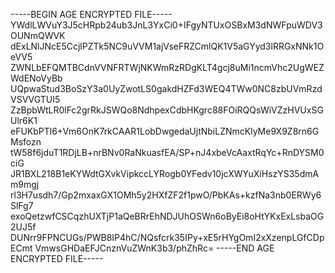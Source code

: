 -----BEGIN AGE ENCRYPTED FILE-----
YWdlLWVuY3J5cHRpb24ub3JnL3YxCi0+IFgyNTUxOSBxM3dNWFpuWDV3OUNmQWVK
dExLNlJNcE5CcjlPZTk5NC9uVVM1ajVseFRZCmlQK1V5aGYyd3lRRGxNNk1OeVV5
ZWNLbEFQMTBCdnVVNFRTWjNKWmRzRDgKLT4gcj8uMi1ncmVhc2UgWEZWdENoVyBb
UQpwaStud3BoSzY3a0UyZwotLS0gakdHZFd3WEQ4TWw0NC8zbUVmRzdVSVVGTUI5
ZzBpbWtLR0lFc2grRkJSWQo8NdhpexCdbHKgrc88FOiRQQsWiVZzHVUxSGUlr6K1
eFUKbPTl6+Vm6OnK7rkCAAR1LobDwgedaUjtNbiLZNmcKlyMe9X9Z8rn6GMsfozn
tW58f6jduT1RDjLB+nrBNv0RaNkuasfEA/SP+nJ4xbeVcAaxtRqYc+RnDYSM0ciG
JR1BXL218B1eKYWdtGXvkVipkccLYRogb0YFedv10jcXWYuXiHszYS35dmAm9mgj
rl3H7usdh7/Gp2mxaxGX1OMh5y2HXfZF2f1pwO/PbKAs+kzfNa3nb0ERWy6SlFg7
exoQetzwfCSCqzhUXTjP1aQeBRrEhNDJUhOSWn6oByEi8oHtYKxExLsbaOG2UJ5f
DUNrr9FPNCUGs/PWB8IP4hC/NQsfcrk35IPy+xE5rHYgOmI2xXzenpLGfCDpECmt
VmwsGHDaEFJCnznVuZWnK3b3/phZhRc=
-----END AGE ENCRYPTED FILE-----
